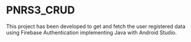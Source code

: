 # PNRS3_CRUD
This project has been developed to get and fetch the user registered data using Firebase Authentication implementing Java with Android Studio.

